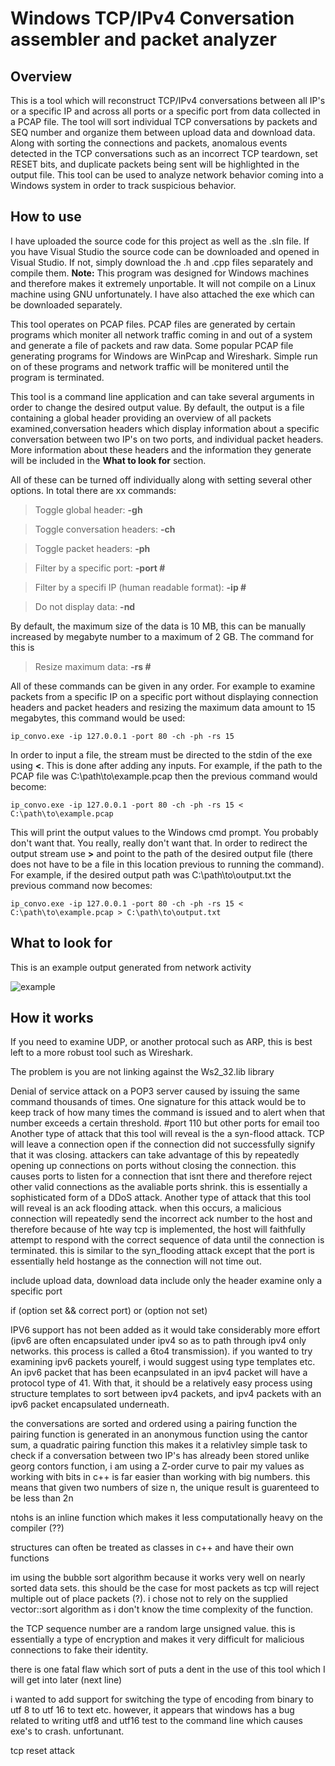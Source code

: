 # Windows TCP/IPv4 Conversation assembler and packet analyzer

## Overview

This is a tool which will reconstruct TCP/IPv4 conversations between all IP's or a specific IP and across all ports or a specific port from data collected in a PCAP file. The tool will sort individual TCP conversations by packets and SEQ number and organize them between upload data and download data. Along with sorting the connections and packets, anomalous events detected in the TCP conversations such as an incorrect TCP teardown, set RESET bits, and duplicate packets being sent will be highlighted in the output file. This tool can be used to analyze network behavior coming into a Windows system in order to track suspicious behavior.

## How to use

I have uploaded the source code for this project as well as the .sln file. If you have Visual Studio the source code can be downloaded and opened in Visual Studio. If not, simply download the .h and .cpp files separately and compile them. **Note:** This program was designed for Windows machines and therefore makes it extremely unportable. It will not compile on a Linux machine using GNU unfortunately. I have also attached the exe which can be downloaded separately.

This tool operates on PCAP files. PCAP files are generated by certain programs which moniter all network traffic coming in and out of a system and generate a file of packets and raw data. Some popular PCAP file generating programs for Windows are WinPcap and Wireshark. Simple run on of these programs and network traffic will be monitered until the program is terminated. 

This tool is a command line application and can take several arguments in order to change the desired output value. By default, the output is a file containing a global header providing an overview of all packets examined,conversation headers which display information about a specific conversation between two IP's on two ports, and individual packet headers. More information about these headers and the information they generate will be included in the **What to look for** section. 

All of these can be turned off individually along with setting several other options. In total there are xx commands:

>Toggle global header: **-gh**

>Toggle conversation headers: **-ch**

>Toggle packet headers: **-ph**

>Filter by a specific port: **-port #**

>Filter by a specifi IP (human readable format): **-ip #**

>Do not display data: **-nd**

By default, the maximum size of the data is 10 MB, this can be manually increased by megabyte number to a maximum of 2 GB. The command for this is

>Resize maximum data: **-rs #**

All of these commands can be given in any order. For example to examine packets from a specific IP on a specific port without displaying connection headers and packet headers and resizing the maximum data amount to 15 megabytes, this command would be used:

```
ip_convo.exe -ip 127.0.0.1 -port 80 -ch -ph -rs 15
```

In order to input a file, the stream must be directed to the stdin of the exe using **<**. This is done after adding any inputs. For example, if the path to the PCAP file was C:\path\to\example.pcap then the previous command would become:

```
ip_convo.exe -ip 127.0.0.1 -port 80 -ch -ph -rs 15 < C:\path\to\example.pcap
```

This will print the output values to the Windows cmd prompt. You probably don't want that. You really, really don't want that. In order to redirect the output stream use **>** and point to the path of the desired output file (there does not have to be a file in this location previous to running the command). For example, if the desired output path was C:\path\to\output.txt the previous command now becomes: 

```
ip_convo.exe -ip 127.0.0.1 -port 80 -ch -ph -rs 15 < C:\path\to\example.pcap > C:\path\to\output.txt
```

## What to look for

This is an example output generated from network activity

![example](http://i.imgur.com/d0qCfnC.png)


## How it works



If you need to examine UDP, or another protocal such as ARP, this is best left to a more robust
tool such as Wireshark.

The problem is you are not linking against the Ws2_32.lib library

Denial of service attack on a POP3 server caused by issuing the same command thousands of times. 
One signature for this attack would be to keep track of how many times the 
command is issued and to alert when that number exceeds a certain threshold. #port 110 but other ports for email too
Another type of attack that this tool will reveal is the a syn-flood attack. TCP will leave a connection open if the
connection did not successfully signify that it was closing. attackers can take advantage of this by repeatedly
opening up connections on ports without closing the connection. this causes ports to listen for a connection that isnt there
and therefore reject other valid connections as the avaliable ports shrink. this is essentially a 
sophisticated form of a DDoS attack.
Another type of attack that this tool will reveal is an ack flooding attack. when this occurs, a malicious connection
will repeatedly send the incorrect ack number to the host and therefore because of hte way tcp is implemented, the 
host will faithfully attempt to respond with the correct sequence of data until the connection is terminated.
this is similar to the syn_flooding attack except that the port is essentially held hostange as the connection will not time out.

include upload data, download data
include only the header
examine only a specific port


if (option set && correct port) or (option not set)

IPV6 support has not been added as it would take considerably more effort 
(ipv6 are often encapsulated under ipv4 so as to path through ipv4 only networks. this process is called
a 6to4 transmission). 
if you wanted to try examining ipv6 packets yourelf, i would suggest using type templates etc.
An ipv6 packet that has been ecanpsulated in an ipv4 packet will have a protocol type of 41. With that,
it should be a relatively easy process using structure templates to sort between ipv4 packets, and ipv4 packets
with an ipv6 packet encapsulated underneath.

the conversations are sorted and ordered using a pairing function 
the pairing function is generated in an anonymous function using the cantor sum, a quadratic pairing function
this makes it a relativley simple task to check if a conversation between two IP's has already been stored
unlike georg contors function, i am using a Z-order curve to pair my values as working with bits in c++ is far easier
than working with big numbers. this means that given two numbers of size n, the unique result is guarenteed to be less than 2n

ntohs is an inline function which makes it less computationally heavy on the compiler (??)

structures can often be treated as classes in c++ and have their own functions

im using the bubble sort algorithm because it works very well on nearly sorted data sets. this should be the case for most packets as
tcp will reject multiple out of place packets (?). i chose not to rely on the supplied vector::sort algorithm as i
don't know the time complexity of the function.

the TCP sequence number are a random large unsigned value. this is essentially a type of encryption and makes it very difficult
for malicious connections to fake their identity.

there is one fatal flaw which sort of puts a dent in the use of this tool which I will get into later (next line)

i wanted to add support for switching the type of encoding from binary to utf 8 to utf 16 to text etc. however,
it appears that windows has a bug related to writing utf8 and utf16 test to the command line which causes
exe's to crash. unfortunant.

tcp reset attack
